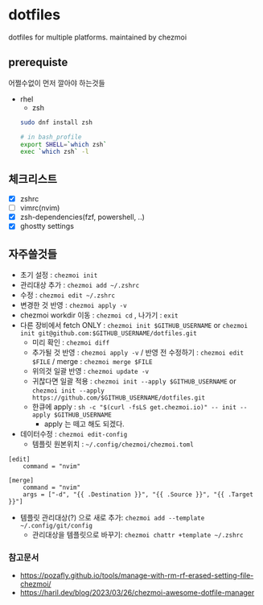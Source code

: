 # dotfiles
dotfiles for multiple platforms. maintained by chezmoi

## prerequiste

어쩔수없이 먼저 깔아야 하는것들

- rhel
  - zsh
  ```sh
  sudo dnf install zsh

  # in bash_profile
  export SHELL=`which zsh`
  exec `which zsh` -l
  ```

## 체크리스트

- [x] zshrc
- [ ] vimrc(nvim)
- [x] zsh-dependencies(fzf, powershell, ..)
- [x] ghostty settings

## 자주쓸것들

- 초기 설정 : `chezmoi init`
- 관리대상 추가 : `chezmoi add ~/.zshrc`
- 수정 : `chezmoi edit ~/.zshrc`
- 변경한 것 반영 : `chezmoi apply -v`
- chezmoi workdir 이동 : `chezmoi cd` , 나가기 : `exit`
- 다른 장비에서 fetch ONLY : `chezmoi init $GITHUB_USERNAME` or  `chezmoi init git@github.com:$GITHUB_USERNAME/dotfiles.git`
  - 미리 확인 : `chezmoi diff`
  - 추가될 것 반영 : `chezmoi apply -v` / 반영 전 수정하기 : `chezmoi edit $FILE` / merge : `chezmoi merge $FILE`
  - 위의것 일괄 반영 : `chezmoi update -v`
  - 귀찮다면 일괄 적용 : `chezmoi init --apply $GITHUB_USERNAME` or `chezmoi init --apply https://github.com/$GITHUB_USERNAME/dotfiles.git`
  - 한큐에 apply : `sh -c "$(curl -fsLS get.chezmoi.io)" -- init --apply $GITHUB_USERNAME`
    - apply 는 떼고 해도 되겠다.
- 데이터수정 : `chezmoi edit-config`
  - 템플릿 원본위치 : `~/.config/chezmoi/chezmoi.toml`

```
[edit]
    command = "nvim"

[merge]
    command = "nvim"
    args = ["-d", "{{ .Destination }}", "{{ .Source }}", "{{ .Target }}"]
```

- 템플릿 관리대상(?) 으로 새로 추가: `chezmoi add --template ~/.config/git/config`
  - 관리대상을 템플릿으로 바꾸기: `chezmoi chattr +template ~/.zshrc`

### 참고문서

- https://pozafly.github.io/tools/manage-with-rm-rf-erased-setting-file-chezmoi/
- https://haril.dev/blog/2023/03/26/chezmoi-awesome-dotfile-manager

